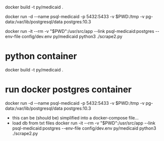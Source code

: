 docker build -t py/medicaid .

docker run -d --name psql-medicaid -p 5432:5433 -v $PWD:/tmp -v pg-data:/var/lib/postgresql/data postgres:10.3

docker run -it --rm -v "$PWD":/usr/src/app --link psql-medicaid:postgres --env-file config/dev.env py/medicaid python3 ./scrape2.py


# python container
docker build -t py/medicaid .

# run docker postgres container
docker run -d --name psql-medicaid -p 5432:5433 -v $PWD:/tmp -v pg-data:/var/lib/postgresql/data postgres:10.3

* this can be (should be) simplified into a docker-compose file...
* load db from txt files
docker run -it --rm -v "$PWD":/usr/src/app --link psql-medicaid:postgres --env-file config/dev.env py/medicaid python3 ./scrape2.py
